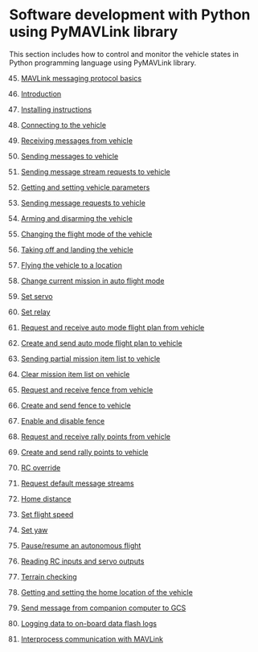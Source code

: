 # Software development with Python using PyMAVLink library

This section includes how to control and monitor the vehicle states in Python programming language using PyMAVLink library.

45. [MAVLink messaging protocol basics]()

46. [Introduction]()

47. [Installing instructions](installing-pymavlink.md)

48. [Connecting to the vehicle](vehicle-connection.py)

49. [Receiving messages from vehicle](receive-message.py)

50. [Sending messages to vehicle](send-message.py)

51. [Sending message stream requests to vehicle](request-stream.py)

52. [Getting and setting vehicle parameters](get-set-parameter.py)

53. [Sending message requests to vehicle](request-message.py)

54. [Arming and disarming the vehicle](arm-disarm.py)

55. [Changing the flight mode of the vehicle](change-mode.py)

56. [Taking off and landing the vehicle](takeoff-land.py)

57. [Flying the vehicle to a location](goto-location.py)

58. [Change current mission in auto flight mode](set-current.py)

59. [Set servo](set-servo.py)

60. [Set relay](set-relay.py)

61. [Request and receive auto mode flight plan from vehicle](get-mission.py)

62. [Create and send auto mode flight plan to vehicle](set-mission.py)

63. [Sending partial mission item list to vehicle](set-mission-partial.py)

64. [Clear mission item list on vehicle](clear-mission.py)

65. [Request and receive fence from vehicle](get-fence.py)

66. [Create and send fence to vehicle](set-fence.py)

67. [Enable and disable fence](fence-enable.py)

68. [Request and receive rally points from vehicle](get-rally.py)

69. [Create and send rally points to vehicle](set-rally.py)

70. [RC override](rc-override.py)

71. [Request default message streams](request-defaults.py)

72. [Home distance](distance-home.py)

73. [Set flight speed](set-speed.py)

74. [Set yaw](set-yaw.py)

75. [Pause/resume an autonomous flight](pause-resume.py)

76. [Reading RC inputs and servo outputs](rc-servo.py)

77. [Terrain checking](terrain-check.py)

78. [Getting and setting the home location of the vehicle](home-get-set.py)

79. [Send message from companion computer to GCS](send-status-text.py)

80. [Logging data to on-board data flash logs](logging-onboard.py)

81. [Interprocess communication with MAVLink]()
